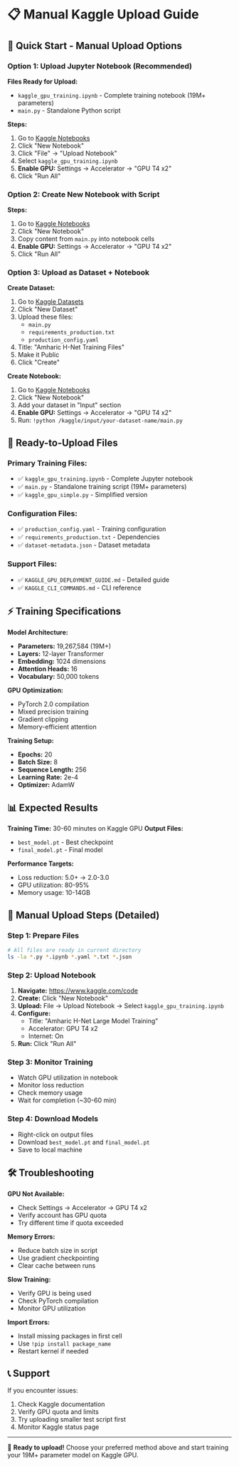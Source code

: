 # 📋 Manual Kaggle Upload Guide

## 🎯 Quick Start - Manual Upload Options

### Option 1: Upload Jupyter Notebook (Recommended)

**Files Ready for Upload:**
- `kaggle_gpu_training.ipynb` - Complete training notebook (19M+ parameters)
- `main.py` - Standalone Python script

**Steps:**
1. Go to [Kaggle Notebooks](https://www.kaggle.com/code)
2. Click "New Notebook"
3. Click "File" → "Upload Notebook"
4. Select `kaggle_gpu_training.ipynb`
5. **Enable GPU:** Settings → Accelerator → "GPU T4 x2"
6. Click "Run All"

### Option 2: Create New Notebook with Script

**Steps:**
1. Go to [Kaggle Notebooks](https://www.kaggle.com/code)
2. Click "New Notebook"
3. Copy content from `main.py` into notebook cells
4. **Enable GPU:** Settings → Accelerator → "GPU T4 x2"
5. Click "Run All"

### Option 3: Upload as Dataset + Notebook

**Create Dataset:**
1. Go to [Kaggle Datasets](https://www.kaggle.com/datasets)
2. Click "New Dataset"
3. Upload these files:
   - `main.py`
   - `requirements_production.txt`
   - `production_config.yaml`
4. Title: "Amharic H-Net Training Files"
5. Make it Public
6. Click "Create"

**Create Notebook:**
1. Go to [Kaggle Notebooks](https://www.kaggle.com/code)
2. Click "New Notebook"
3. Add your dataset in "Input" section
4. **Enable GPU:** Settings → Accelerator → "GPU T4 x2"
5. Run: `!python /kaggle/input/your-dataset-name/main.py`

## 🚀 Ready-to-Upload Files

### Primary Training Files:
- ✅ `kaggle_gpu_training.ipynb` - Complete Jupyter notebook
- ✅ `main.py` - Standalone training script (19M+ parameters)
- ✅ `kaggle_gpu_simple.py` - Simplified version

### Configuration Files:
- ✅ `production_config.yaml` - Training configuration
- ✅ `requirements_production.txt` - Dependencies
- ✅ `dataset-metadata.json` - Dataset metadata

### Support Files:
- ✅ `KAGGLE_GPU_DEPLOYMENT_GUIDE.md` - Detailed guide
- ✅ `KAGGLE_CLI_COMMANDS.md` - CLI reference

## ⚡ Training Specifications

**Model Architecture:**
- **Parameters:** 19,267,584 (19M+)
- **Layers:** 12-layer Transformer
- **Embedding:** 1024 dimensions
- **Attention Heads:** 16
- **Vocabulary:** 50,000 tokens

**GPU Optimization:**
- PyTorch 2.0 compilation
- Mixed precision training
- Gradient clipping
- Memory-efficient attention

**Training Setup:**
- **Epochs:** 20
- **Batch Size:** 8
- **Sequence Length:** 256
- **Learning Rate:** 2e-4
- **Optimizer:** AdamW

## 📊 Expected Results

**Training Time:** 30-60 minutes on Kaggle GPU
**Output Files:**
- `best_model.pt` - Best checkpoint
- `final_model.pt` - Final model

**Performance Targets:**
- Loss reduction: 5.0+ → 2.0-3.0
- GPU utilization: 80-95%
- Memory usage: 10-14GB

## 🔧 Manual Upload Steps (Detailed)

### Step 1: Prepare Files
```bash
# All files are ready in current directory
ls -la *.py *.ipynb *.yaml *.txt *.json
```

### Step 2: Upload Notebook
1. **Navigate:** https://www.kaggle.com/code
2. **Create:** Click "New Notebook"
3. **Upload:** File → Upload Notebook → Select `kaggle_gpu_training.ipynb`
4. **Configure:**
   - Title: "Amharic H-Net Large Model Training"
   - Accelerator: GPU T4 x2
   - Internet: On
5. **Run:** Click "Run All"

### Step 3: Monitor Training
- Watch GPU utilization in notebook
- Monitor loss reduction
- Check memory usage
- Wait for completion (~30-60 min)

### Step 4: Download Models
- Right-click on output files
- Download `best_model.pt` and `final_model.pt`
- Save to local machine

## 🛠️ Troubleshooting

**GPU Not Available:**
- Check Settings → Accelerator → GPU T4 x2
- Verify account has GPU quota
- Try different time if quota exceeded

**Memory Errors:**
- Reduce batch size in script
- Use gradient checkpointing
- Clear cache between runs

**Slow Training:**
- Verify GPU is being used
- Check PyTorch compilation
- Monitor GPU utilization

**Import Errors:**
- Install missing packages in first cell
- Use `!pip install package_name`
- Restart kernel if needed

## 📞 Support

If you encounter issues:
1. Check Kaggle documentation
2. Verify GPU quota and limits
3. Try uploading smaller test script first
4. Monitor Kaggle status page

---

🎯 **Ready to upload!** Choose your preferred method above and start training your 19M+ parameter model on Kaggle GPU.